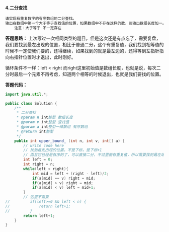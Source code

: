 #### 4.二分查找

```java
请实现有重复数字的有序数组的二分查找。
输出在数组中第一个大于等于查找值的位置，如果数组中不存在这样的数，则输出数组长度加一。
    注意：大于等于 不一定存在
```



**答题思路：** 上次写过一次相同类型的题目，但是这次还是有点忘了，需要复盘，我们要找到最左出现的位置，相比于普通二分，这个有重复值，我们找到相等值的时候不一定使我们要的，还得继续，如果找到的就是最左边的，还得等到左指针指向右指针位置时才退出，此时刚好。

循环条件不一样：left < right 而right这里初始值是数组长度，也就是说，每次二分时最后一个元素不再考虑，知道两个相等的时候退出，也就是我们要找的位置。



**答题代码：** 

```java
import java.util.*;

public class Solution {
    /**
     * 二分查找
     * @param n int整型 数组长度
     * @param v int整型 查找值
     * @param a int整型一维数组 有序数组
     * @return int整型
     */
    public int upper_bound_ (int n, int v, int[] a) {
        // write code here
        // 找到最先出现的位置，不是下标，是下标+1
        // 而且它已经是有序的了，可以直接二分，不过里面有重复值，所以需要找到最左端出现的相同值
        int left = 0;
        int right = n;
        while(left < right){
            int mid = left + (right - left)/2;
            if(a[mid] == v) right = mid;
            if(a[mid] > v) right = mid;
            if(a[mid] < v) left = mid+1;
        }
        // 这里不需要
//         if(left>=0 && left < n) {
//             return left+1;
//         }
        return left+1;
    }
}
```

